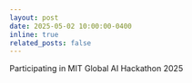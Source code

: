 ```yaml
---
layout: post
date: 2025-05-02 10:00:00-0400
inline: true
related_posts: false
---
```


Participating in MIT Global AI Hackathon 2025